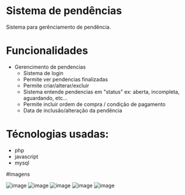# Sistema de pendências

Sistema para gerênciamento de pendência. 

# Funcionalidades
- Gerencimento de pendencias
	- Sistema de login
	- Permite ver pendencias finalizadas
	- Permite criar/alterar/excluir
	- Sistema entende pendencias em "status" ex: aberta, incompleta, aguardando, etc...
	- Permite incluir ordem de compra / condição de pagamento
	- Data de inclusão/alteração da pendência

# Técnologias usadas:
- php
- javascript
- mysql


#Imagens

![image](https://user-images.githubusercontent.com/93299444/154814242-9409193f-045f-4284-be55-02ffe8d2e190.png)
![image](https://user-images.githubusercontent.com/93299444/154814298-dd84fd87-90f6-40a9-9fb9-0a5d9fd1aa10.png)
![image](https://user-images.githubusercontent.com/93299444/154814359-743ab20b-16e6-436d-bbc1-30a024998a97.png)
![image](https://user-images.githubusercontent.com/93299444/154814414-cb2332a6-9fd3-452a-8c94-185596d97f5d.png)
![image](https://user-images.githubusercontent.com/93299444/154814424-aca3070e-84a0-4334-b352-22b198946a33.png)

